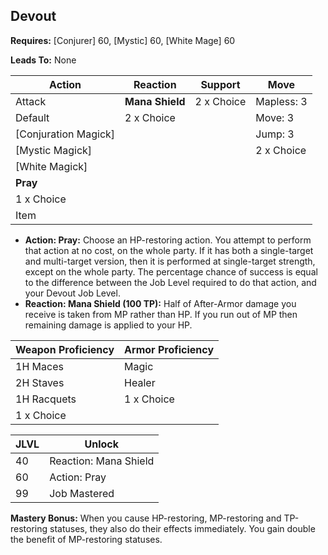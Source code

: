 ## Devout

**Requires:** [Conjurer] 60, [Mystic] 60, [White Mage] 60

**Leads To:** None

| Action               | Reaction        | Support    | Move |
| ---                  | ---             | ---        | ---  |
| Attack               | **Mana Shield** | 2 x Choice | Mapless: 3
| Default              | 2 x Choice      |            | Move: 3
| [Conjuration Magick] |                 |            | Jump: 3
| [Mystic Magick]      |                 |            | 2 x Choice
| [White Magick]       |                 |            |
| **Pray**             |                 |            |
| 1 x Choice           |                 |            |
| Item                 |                 |            |

- **Action: Pray:** Choose an HP-restoring action. You attempt to perform that action at no cost, on the whole party. If it has both a single-target and multi-target version, then it is performed at single-target strength, except on the whole party. The percentage chance of success is equal to the difference between the Job Level required to do that action, and your Devout Job Level.
- **Reaction: Mana Shield (100 TP):** Half of After-Armor damage you receive is taken from MP rather than HP. If you run out of MP then remaining damage is applied to your HP.

| Weapon Proficiency | Armor Proficiency |
| ---                | ---               |
| 1H Maces           | Magic
| 2H Staves          | Healer
| 1H Racquets        | 1 x Choice
| 1 x Choice         |

| JLVL | Unlock |
| ---  | ---    |
| 40 | Reaction: Mana Shield
| 60 | Action: Pray
| 99 | Job Mastered

**Mastery Bonus:** When you cause HP-restoring, MP-restoring and TP-restoring statuses, they also do their effects immediately. You gain double the benefit of MP-restoring statuses.
